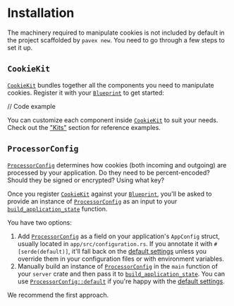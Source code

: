 # Installation

The machinery required to manipulate cookies is not included by default in the project scaffolded by `pavex new`.
You need to go through a few steps to set it up.

## `CookieKit`

[`CookieKit`][CookieKit] bundles together all the components you need to manipulate cookies.
Register it with your [`Blueprint`][Blueprint] to get started:

// Code example

You can customize each component inside [`CookieKit`][CookieKit] to suit your needs.
Check out the ["Kits"](dependency_injection/core_concepts/kits.md#customization)
section for reference examples.

## `ProcessorConfig`

[`ProcessorConfig`][ProcessorConfig] determines how cookies (both incoming and outgoing) are processed by your application.
Do they need to be percent-encoded? Should they be signed or encrypted? Using what key?

Once you register [`CookieKit`][CookieKit] against your [`Blueprint`][Blueprint], you'll be asked to provide an instance of
[`ProcessorConfig`][ProcessorConfig] as an input to your [`build_application_state`][build_application_state] function.

You have two options:

1. Add [`ProcessorConfig`][ProcessorConfig] as a field on your application's `AppConfig` struct, usually located
   in `app/src/configuration.rs`.
   If you annotate it with `#[serde(default)]`, it'll fall back on the [default settings] unless you override them in your
   configuration files or with environment variables.
2. Manually build an instance of [`ProcessorConfig`][ProcessorConfig] in the `main` function of your `server` crate and
   then pass it to [`build_application_state`][build_application_state].
   You can use [`ProcessorConfig::default`][ProcessorConfig::default] if you're happy with the [default settings].

We recommend the first approach.

[Blueprint]: ../../api_reference/pavex/blueprint/struct.Blueprint.html
[CookieKit]: ../../api_reference/pavex/cookie/struct.CookieKit.html
[ProcessorConfig]: ../../api_reference/pavex/cookie/struct.ProcessorConfig.html
[ProcessorConfig::default]: ../../api_reference/pavex/cookie/struct.ProcessorConfig.html#method.default
[default settings]: ../../api_reference/pavex/cookie/struct.ProcessorConfig.html#fields
[build_application_state]: ../project_structure.md#applicationstate
